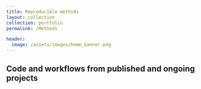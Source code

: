 ```yaml
---
title: Reproducible methods
layout: collection
collection: portfolio
permalink: /Methods

header:
  image: /assets/images/home_banner.png
---
```


## Code and workflows from published and ongoing projects
